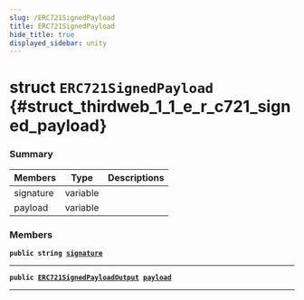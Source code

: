 ```yaml
---
slug: /ERC721SignedPayload
title: ERC721SignedPayload
hide_title: true
displayed_sidebar: unity
---
```


# struct `ERC721SignedPayload` {#struct_thirdweb_1_1_e_r_c721_signed_payload}

### Summary

| Members   | Type     | Descriptions |
| --------- | -------- | ------------ |
| signature | variable |              |
| payload   | variable |              |

### Members

**`public string `[`signature`](#struct_thirdweb_1_1_e_r_c721_signed_payload_1a778b97b6342da1c277ddbe98665ed0ca)**

---

**`public `[`ERC721SignedPayloadOutput`](docs/unity/ERC721SignedPayloadOutput.md#struct_thirdweb_1_1_e_r_c721_signed_payload_output)` `[`payload`](#struct_thirdweb_1_1_e_r_c721_signed_payload_1a2a54cf5384bc610d8e8d21e724f51741)**

---